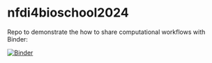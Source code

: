 # nfdi4bioschool2024
Repo to demonstrate the how to share computational workflows with Binder:

[![Binder](https://mybinder.org/badge_logo.svg)](https://mybinder.org/v2/gh/ludmillafigueiredo/nfdi4bioschool2024/HEAD)
